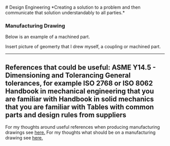 <br> 
# Design Engineering
*Creating a solution to a problem and then communicate that solution understandably to all parties.*

### Manufacturing Drawing

Below is an example of a machined part. 


Insert picture of geomerty that I drew myself, a coupling or machined part. 


---
**References that could be useful:**
ASME Y14.5 - Dimensioning and Tolerancing
General tolerances, for example ISO 2768 or ISO 8062
Handbook in mechanical engineering that you are familiar with
Handbook in solid mechanics that you are familiar with
Tables with common parts and design rules from suppliers
---

For my thoughts around useful references when producing manufacturing drawings see <a href="https://hvleifsson.github.io/articles/what_on_drawing">here.</a> 
For my thoughts what should be on a manufacturing drawing see <a href="https://hvleifsson.github.io/articles/what_on_drawing">here.</a>


